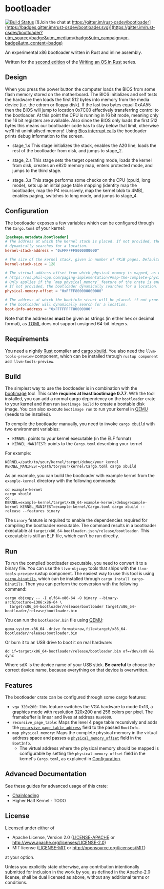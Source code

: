 # bootloader

[![Build Status](https://dev.azure.com/rust-osdev/bootloader/_apis/build/status/rust-osdev.bootloader?branchName=master)](https://dev.azure.com/rust-osdev/bootloader/_build/latest?definitionId=1&branchName=master) [![Join the chat at https://gitter.im/rust-osdev/bootloader](https://badges.gitter.im/rust-osdev/bootloader.svg)](https://gitter.im/rust-osdev/bootloader?utm_source=badge&utm_medium=badge&utm_campaign=pr-badge&utm_content=badge)

An experimental x86 bootloader written in Rust and inline assembly.

Written for the [second edition](https://github.com/phil-opp/blog_os/issues/360) of the [Writing an OS in Rust](https://os.phil-opp.com) series.

## Design

When you press the power button the computer loads the BIOS from some flash memory stored on the motherboard. The BIOS initializes and self tests the hardware then loads the first 512 bytes into memory from the media device (i.e. the cdrom or floppy disk). If the last two bytes equal 0xAA55 then the BIOS will jump to location 0x7C00 effectively transferring control to the bootloader. 
At this point the CPU is running in 16 bit mode, meaning only the 16 bit registers are available. Also since the BIOS only loads the first 512 bytes this means our bootloader code has to stay below that limit, otherwise we’ll hit uninitialised memory! Using [Bios interrupt calls](https://en.wikipedia.org/wiki/BIOS_interrupt_call) the bootloader prints debug information to the screen.

* stage_1.s
This stage initializes the stack, enables the A20 line, loads the rest of
the bootloader from disk, and jumps to stage_2.

* stage_2.s
This stage sets the target operating mode, loads the kernel from disk,
creates an e820 memory map, enters protected mode, and jumps to the
third stage.

* stage_3.s
This stage performs some checks on the CPU (cpuid, long mode), sets up an
initial page table mapping (identity map the bootloader, map the P4
recursively, map the kernel blob to 4MB), enables paging, switches to long
mode, and jumps to stage_4.


## Configuration

The bootloader exposes a few variables which can be configured through the `Cargo.toml` of your kernel:

```toml
[package.metadata.bootloader]
# The address at which the kernel stack is placed. If not provided, the bootloader
# dynamically searches for a location.
kernel-stack-address = "0xFFFFFF8000000000"

# The size of the kernel stack, given in number of 4KiB pages. Defaults to 512.
kernel-stack-size = 128

# The virtual address offset from which physical memory is mapped, as described in
# https://os.phil-opp.com/paging-implementation/#map-the-complete-physical-memory
# Only applies if the `map_physical_memory` feature of the crate is enabled.
# If not provided, the bootloader dynamically searches for a location.
physical-memory-offset = "0xFFFF800000000000"

# The address at which the bootinfo struct will be placed. if not provided,
# the bootloader will dynamically search for a location.
boot-info-address = "0xFFFFFFFF80000000"
```

Note that the addresses **must** be given as strings (in either hex or decimal format), as [TOML](https://github.com/toml-lang/toml) does not support unsigned 64-bit integers.

## Requirements

You need a nightly [Rust](https://www.rust-lang.org) compiler and [cargo xbuild](https://github.com/rust-osdev/cargo-xbuild). You also need the `llvm-tools-preview` component, which can be installed through `rustup component add llvm-tools-preview`.

## Build

The simplest way to use the bootloader is in combination with the [bootimage](https://github.com/rust-osdev/bootimage) tool. This crate **requires at least bootimage 0.7.7**. With the tool installed, you can add a normal cargo dependency on the `bootloader` crate to your kernel and then run `bootimage build` to create a bootable disk image. You can also execute `bootimage run` to run your kernel in [QEMU](https://www.qemu.org/) (needs to be installed).

To compile the bootloader manually, you need to invoke `cargo xbuild` with two environment variables:
* `KERNEL`: points to your kernel executable (in the ELF format)
* `KERNEL_MANIFEST`: points to the `Cargo.toml` describing your kernel

For example: 
```
KERNEL=/path/to/your/kernel/target/debug/your_kernel KERNEL_MANIFEST=/path/to/your/kernel/Cargo.toml cargo xbuild
```

As an example, you can build the bootloader with example kernel from the `example-kernel` directory with the following commands:

```
cd example-kernel
cargo xbuild
cd ..
KERNEL=example-kernel/target/x86_64-example-kernel/debug/example-kernel KERNEL_MANIFEST=example-kernel/Cargo.toml cargo xbuild --release --features binary
```

The `binary` feature is required to enable the dependencies required for compiling the bootloader executable. The command results in a bootloader executable at `target/x86_64-bootloader.json/release/bootloader`. This executable is still an ELF file, which can't be run directly.

## Run

To run the compiled bootloader executable, you need to convert it to a binary file. You can use the `llvm-objcopy` tools that ships with the `llvm-tools-preview` rustup component. The easiest way to use this tool is using [`cargo-binutils`](https://github.com/rust-embedded/cargo-binutils), which can be installed through `cargo install cargo-binutils`. Then you can perform the conversion with the following command:

```
cargo objcopy -- -I elf64-x86-64 -O binary --binary-architecture=i386:x86-64 \
  target/x86_64-bootloader/release/bootloader target/x86_64-bootloader/release/bootloader.bin
```

You can run the `bootloader.bin` file using [QEMU](https://www.qemu.org/):

```
qemu-system-x86_64 -drive format=raw,file=target/x86_64-bootloader/release/bootloader.bin
```

Or burn it to an USB drive to boot it on real hardware:

```
dd if=target/x86_64-bootloader/release/bootloader.bin of=/dev/sdX && sync
```

Where sdX is the device name of your USB stick. **Be careful** to choose the correct device name, because everything on that device is overwritten.

## Features
The bootloader crate can be configured through some cargo features:

- `vga_320x200`: This feature switches the VGA hardware to mode 0x13, a graphics mode with resolution 320x200 and 256 colors per pixel. The framebuffer is linear and lives at address `0xa0000`.
- `recursive_page_table`: Maps the level 4 page table recursively and adds the [`recursive_page_table_address`](https://docs.rs/bootloader/0.4.0/bootloader/bootinfo/struct.BootInfo.html#structfield.recursive_page_table_addr) field to the passed `BootInfo`.
- `map_physical_memory`: Maps the complete physical memory in the virtual address space and passes a [`physical_memory_offset`](https://docs.rs/bootloader/0.4.0/bootloader/bootinfo/struct.BootInfo.html#structfield.physical_memory_offset) field in the `BootInfo`.
  - The virtual address where the physical memory should be mapped is configurable by setting the `physical-memory-offset` field in the kernel's `Cargo.toml`, as explained in [Configuration](#Configuration).

## Advanced Documentation
See these guides for advanced usage of this crate:

- [Chainloading](doc/chainloading.md)
- Higher Half Kernel - TODO

## License

Licensed under either of

- Apache License, Version 2.0 ([LICENSE-APACHE](LICENSE-APACHE) or
  http://www.apache.org/licenses/LICENSE-2.0)
- MIT license ([LICENSE-MIT](LICENSE-MIT) or http://opensource.org/licenses/MIT)

at your option.

Unless you explicitly state otherwise, any contribution intentionally submitted for inclusion in the work by you, as defined in the Apache-2.0 license, shall be dual licensed as above, without any additional terms or conditions.
